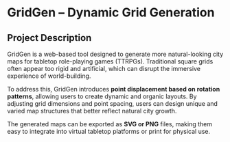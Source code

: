 # GridGen – Dynamic Grid Generation

## Project Description  
GridGen is a web-based tool designed to generate more natural-looking city maps for tabletop role-playing games (TTRPGs). Traditional square grids often appear too rigid and artificial, which can disrupt the immersive experience of world-building.  

To address this, GridGen introduces **point displacement based on rotation patterns**, allowing users to create dynamic and organic layouts. By adjusting grid dimensions and point spacing, users can design unique and varied map structures that better reflect natural city growth.  

The generated maps can be exported as **SVG or PNG** files, making them easy to integrate into virtual tabletop platforms or print for physical use.  

